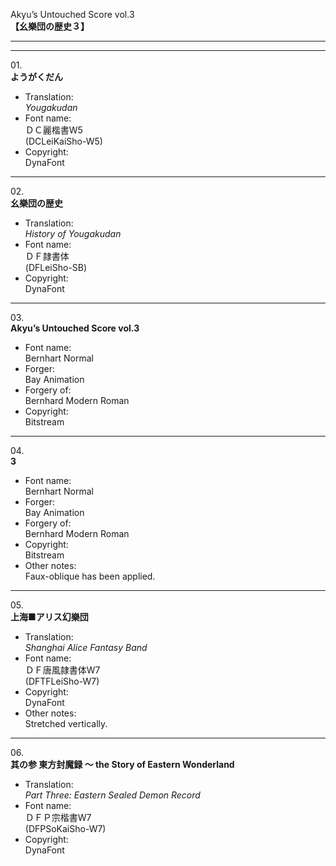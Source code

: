 Akyu’s Untouched Score vol.3  
**【幺樂団の歴史３】**

---  
---

01\.  
**ようがくだん**
  - Translation:  
*Yougakudan*
  - Font name:  
ＤＣ麗楷書W5  
(DCLeiKaiSho-W5)
  - Copyright:  
DynaFont

---

02\.  
**幺樂団の歴史**
  - Translation:  
*History of Yougakudan*
  - Font name:  
ＤＦ隷書体  
(DFLeiSho-SB)
  - Copyright:  
DynaFont

---

03\.  
**Akyu’s Untouched Score vol.3**
  - Font name:  
Bernhart Normal
  - Forger:  
Bay Animation
  - Forgery of:  
Bernhard Modern Roman
  - Copyright:  
Bitstream

---

04\.  
**3**
  - Font name:  
Bernhart Normal
  - Forger:  
Bay Animation
  - Forgery of:  
Bernhard Modern Roman
  - Copyright:  
Bitstream
  - Other notes:  
Faux-oblique has been applied.

---

05\.  
**上海■アリス幻樂団**
  - Translation:  
*Shanghai Alice Fantasy Band*
  - Font name:  
ＤＦ唐風隷書体W7  
(DFTFLeiSho-W7)
  - Copyright:  
DynaFont
  - Other notes:  
Stretched vertically.

---

06\.  
**其の参 東方封魔録 ～ the Story of Eastern Wonderland**
  - Translation:  
*Part Three: Eastern Sealed Demon Record*
  - Font name:  
ＤＦＰ宗楷書W7  
(DFPSoKaiSho-W7)
  - Copyright:  
DynaFont
